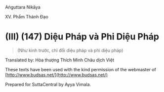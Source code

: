  

Aṅguttara Nikāya

XV. Phẩm Thánh Ðạo

# (III) (147) Diệu Pháp và Phi Diệu Pháp

> (Như kinh trước, chỉ đổi diệu pháp và phi diệu pháp)

Translated by: Hòa thượng Thích Minh Châu dịch Việt

These texts have been used with the kind permission of the webmaster of [http://www.budsas.net/](http://www.budsas.net/)

Prepared for SuttaCentral by Ayya Vimala.
